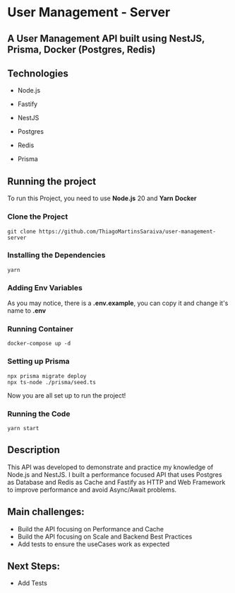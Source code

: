 # User Management - Server

## A User Management API built using NestJS, Prisma, Docker (Postgres, Redis)

## Technologies

- Node.js

- Fastify

- NestJS

- Postgres

- Redis

- Prisma

## Running the project 
To run this Project, you need to use **Node.js** 20 and **Yarn** **Docker**

### Clone the Project
```
git clone https://github.com/ThiagoMartinsSaraiva/user-management-server
```

### Installing the Dependencies
```
yarn
```

### Adding Env Variables
As you may notice, there is a **.env.example**, you can copy it and change it's name to **.env**


### Running Container
```
docker-compose up -d
```

### Setting up Prisma
```
npx prisma migrate deploy
npx ts-node ./prisma/seed.ts
```
Now you are all set up to run the project!

### Running the Code
```
yarn start
```

## Description
This API was developed to demonstrate and practice my knowledge of Node.js and NestJS. 
I built a performance focused API that uses Postgres as Database and Redis as Cache and Fastify as HTTP and Web Framework to improve performance and avoid Async/Await problems.

## Main challenges:
- Build the API focusing on Performance and Cache
- Build the API focusing on Scale and Backend Best Practices
- Add tests to ensure the useCases work as expected

## Next Steps:
- Add Tests
